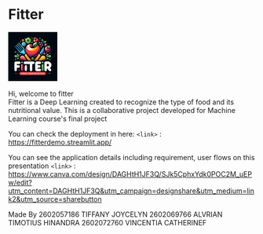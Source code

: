 # Fitter
<div>
  <img src="fitter_logo.webp" alt="Logo" width="100" height="100">
</div>

Hi, welcome to fitter <br>
Fitter is a Deep Learning created to recognize the type of food and its nutritional value. This is a collaborative project developed for Machine Learning course's final project

You can check the deployment in here:
`<link>` : <https://fitterdemo.streamlit.app/>

You can see the application details including requirement, user flows on this presentation
`<link>` : <https://www.canva.com/design/DAGHtH1JF3Q/SJk5CphxYdk0POC2M_uEPw/edit?utm_content=DAGHtH1JF3Q&utm_campaign=designshare&utm_medium=link2&utm_source=sharebutton>

Made By 
2602057186	TIFFANY JOYCELYN
2602069766	ALVRIAN TIMOTIUS HINANDRA
2602072760	VINCENTIA CATHERINEF
